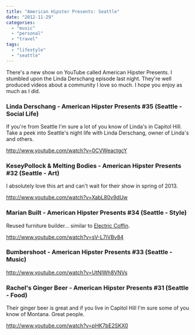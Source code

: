 ```yaml
---
title: "American Hipster Presents: Seattle"
date: "2012-11-29"
categories: 
  - "music"
  - "personal"
  - "travel"
tags: 
  - "lifestyle"
  - "seattle"
---
```


There's a new show on YouTube called American Hipster Presents. I stumbled upon the Linda Derschang episode last night. They're well produced videos about a community I love so much. I hope you enjoy as much as I did.

### Linda Derschang - American Hipster Presents #35 (Seattle - Social Life)

If you're from Seattle I'm sure a lot of you know of Linda's in Capitol Hill. Take a peek into Seattle's night life with Linda Derschang, owner of Linda's and others.

http://www.youtube.com/watch?v=0CVWeactgcY

### KeseyPollock & Melting Bodies - American Hipster Presents #32 (Seattle - Art)

I absolutely love this art and can't wait for their show in spring of 2013.

http://www.youtube.com/watch?v=XabL80v9dUw

### Marian Built - American Hipster Presents #34 (Seattle - Style)

Reused furniture builder… similar to [Electric Coffin](https://www.facebook.com/electriccoffin).

http://www.youtube.com/watch?v=sV-L7iVBv84

### Bumbershoot - American Hipster Presents #33 (Seattle - Music)

http://www.youtube.com/watch?v=UtNlWh8VNVs

### Rachel's Ginger Beer - American Hipster Presents #31 (Seattle - Food)

Their ginger beer is great and if you live in Capitol Hill I'm sure some of you know of Montana. Great people.

http://www.youtube.com/watch?v=pHK7bE2SKX0
